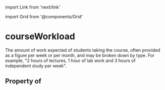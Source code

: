 import Link from 'next/link'
  
import Grid from '@components/Grid'

# courseWorkload

The amount of work expected of students taking the course, often provided as a figure per week or per month, and may be broken down by type. For example, "2 hours of lectures, 1 hour of lab work and 3 hours of independent study per week".

## Property of



